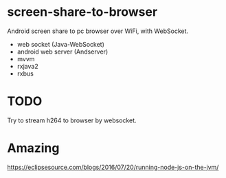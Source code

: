 # screen-share-to-browser
Android screen share to pc browser over WiFi, with WebSocket.
- web socket (Java-WebSocket)
- android web server (Andserver)
- mvvm
- rxjava2
- rxbus
# TODO
Try to stream h264 to browser by websocket.
# Amazing
https://eclipsesource.com/blogs/2016/07/20/running-node-js-on-the-jvm/
